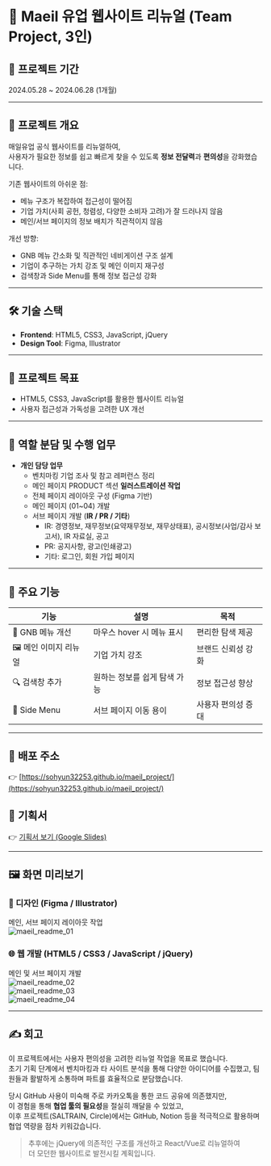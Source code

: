 # 🥛 Maeil 유업 웹사이트 리뉴얼 (Team Project, 3인)

## 📆 프로젝트 기간
2024.05.28 ~ 2024.06.28 (1개월)

---

## 📝 프로젝트 개요
매일유업 공식 웹사이트를 리뉴얼하여,  
사용자가 필요한 정보를 쉽고 빠르게 찾을 수 있도록 **정보 전달력**과 **편의성**을 강화했습니다.  

기존 웹사이트의 아쉬운 점:  
- 메뉴 구조가 복잡하여 접근성이 떨어짐  
- 기업 가치(사회 공헌, 청렴성, 다양한 소비자 고려)가 잘 드러나지 않음  
- 메인/서브 페이지의 정보 배치가 직관적이지 않음  

개선 방향:  
- GNB 메뉴 간소화 및 직관적인 네비게이션 구조 설계  
- 기업이 추구하는 가치 강조 및 메인 이미지 재구성  
- 검색창과 Side Menu를 통해 정보 접근성 강화  

---

## 🛠 기술 스택
- **Frontend**: HTML5, CSS3, JavaScript, jQuery  
- **Design Tool**: Figma, Illustrator  

---

## 🎯 프로젝트 목표
- HTML5, CSS3, JavaScript를 활용한 웹사이트 리뉴얼  
- 사용자 접근성과 가독성을 고려한 UX 개선  

---

## 👥 역할 분담 및 수행 업무
- **개인 담당 업무**
  - 벤치마킹 기업 조사 및 참고 레퍼런스 정리  
  - 메인 페이지 PRODUCT 섹션 **일러스트레이션 작업**  
  - 전체 페이지 레이아웃 구성 (Figma 기반)  
  - 메인 페이지 (01~04) 개발  
  - 서브 페이지 개발 (**IR / PR / 기타**)  
    - IR: 경영정보, 재무정보(요약재무정보, 재무상태표), 공시정보(사업/감사 보고서), IR 자료실, 공고  
    - PR: 공지사항, 광고(인쇄광고)  
    - 기타: 로그인, 회원 가입 페이지  

---

## 🚀 주요 기능

| 기능 | 설명 | 목적 |
|------|------|------|
| 📑 GNB 메뉴 개선 | 마우스 hover 시 메뉴 표시 | 편리한 탐색 제공 |
| 🖼 메인 이미지 리뉴얼 | 기업 가치 강조 | 브랜드 신뢰성 강화 |
| 🔍 검색창 추가 | 원하는 정보를 쉽게 탐색 가능 | 정보 접근성 향상 |
| 📂 Side Menu | 서브 페이지 이동 용이 | 사용자 편의성 증대 |

---

## 🔗 배포 주소
👉 [https://sohyun32253.github.io/maeil_project/](https://sohyun32253.github.io/maeil_project/)

## 📄 기획서
👉 [기획서 보기 (Google Slides)](https://docs.google.com/presentation/d/150L0vaZvVKBXNVa-0trdF9KvdJFhktq_rFuDtzSXuF8/edit?usp=sharing)

---

## 🖼 화면 미리보기

### 🎨 디자인 (Figma / Illustrator)
메인, 서브 페이지 레이아웃 작업  
![maeil_readme_01](https://github.com/user-attachments/assets/93449028-069f-4d28-9996-4ac1f56ff984)

### 🌐 웹 개발 (HTML5 / CSS3 / JavaScript / jQuery)
메인 및 서브 페이지 개발  
![maeil_readme_02](https://github.com/user-attachments/assets/ba075b74-51eb-4247-93ee-82183b05811a)  
![maeil_readme_03](https://github.com/user-attachments/assets/6db45732-47b7-4caa-84d7-b6d1a43ea9a1)  
![maeil_readme_04](https://github.com/user-attachments/assets/2c1ad719-0743-4455-94ff-597aaab79813)

---

## ✍️ 회고
이 프로젝트에서는 사용자 편의성을 고려한 리뉴얼 작업을 목표로 했습니다.  
초기 기획 단계에서 벤치마킹과 타 사이트 분석을 통해 다양한 아이디어를 수집했고, 팀원들과 활발하게 소통하며 파트를 효율적으로 분담했습니다.  

당시 GitHub 사용이 미숙해 주로 카카오톡을 통한 코드 공유에 의존했지만,  
이 경험을 통해 **협업 툴의 필요성**을 절실히 깨달을 수 있었고,  
이후 프로젝트(SALTRAIN, Circle)에서는 GitHub, Notion 등을 적극적으로 활용하며 협업 역량을 점차 키워갔습니다.  

> 추후에는 jQuery에 의존적인 구조를 개선하고 React/Vue로 리뉴얼하여  
> 더 모던한 웹사이트로 발전시킬 계획입니다.  
 
